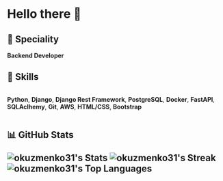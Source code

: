 <h1>Hello there 👋</h1>

<h2>🤖 Speciality</h2>

**Backend Developer**


<h2>🧰 Skills</h2>
<div style="display: flex;">

**Python**, **Django**, **Django Rest Framework**, **PostgreSQL**, **Docker**, **FastAPI**, **SQLAclhemy**, **Git**, **AWS**, **HTML/CSS**, **Bootstrap**

  
</div>

<h2>📊 GitHub Stats</h> 

![okuzmenko31's Stats](https://github-readme-stats.vercel.app/api?username=okuzmenko31&theme=vue-dark&show_icons=true&hide_border=false&count_private=true)
![okuzmenko31's Streak](https://github-readme-streak-stats.herokuapp.com/?user=okuzmenko31&theme=vue-dark&hide_border=false)
![okuzmenko31's Top Languages](https://github-readme-stats.vercel.app/api/top-langs/?username=okuzmenko31&theme=vue-dark&show_icons=true&hide_border=false&layout=compact)